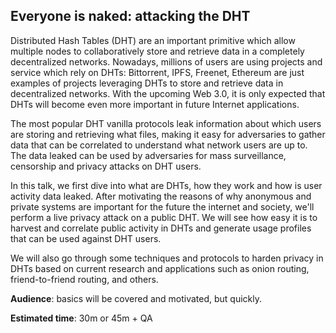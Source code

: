 ## Everyone is naked: attacking the DHT

Distributed Hash Tables (DHT) are an important primitive which allow multiple 
nodes to collaboratively store and retrieve data in a completely decentralized
networks. Nowadays, millions of users are using projects and service which rely 
on DHTs: Bittorrent, IPFS, Freenet, Ethereum are just examples of projects 
leveraging DHTs to store and retrieve data in decentralized networks. With the
upcoming Web 3.0, it is only expected that DHTs will become even more important
in future Internet applications.

The most popular DHT vanilla protocols leak information about which users are 
storing and retrieving what files, making it easy for adversaries to gather data
that can be correlated to understand what network users are up to. The data 
leaked can be used by adversaries for mass surveillance, censorship and 
privacy attacks on DHT users.

In this talk, we first dive into what are DHTs, how they work and how is user 
activity data leaked. After motivating the reasons of why anonymous and private
systems are important for the future the internet and society, we'll perform a 
live privacy attack on a public DHT. We will see how easy it is to harvest and 
correlate public activity in DHTs and generate usage profiles that can be used 
against DHT users.

We will also go through some techniques and protocols to harden privacy in DHTs 
based on current research and applications such as onion routing, 
friend-to-friend routing, and others. 

**Audience**: basics will be covered and motivated, but quickly.

**Estimated time**: 30m or 45m + QA
